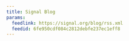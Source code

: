 ```yaml
---
title: Signal Blog
params:
  feedlink: https://signal.org/blog/rss.xml
  feedid: 6fe950cdf084c2812debfe237ec1eff8
---
```


